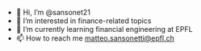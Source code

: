 - 👋 Hi, I’m @sansonet21
- 👀 I’m interested in finance-related topics
- 🌱 I’m currently learning financial engineering at EPFL
- 📫 How to reach me matteo.sansonetti@epfl.ch

<!---
sansonet21/sansonet21 is a ✨ special ✨ repository because its `README.md` (this file) appears on your GitHub profile.
You can click the Preview link to take a look at your changes.
--->

